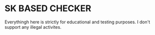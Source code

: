 # SK BASED CHECKER

Everythingh here is strictly for educational and testing purposes. I don't support any illegal activites.
